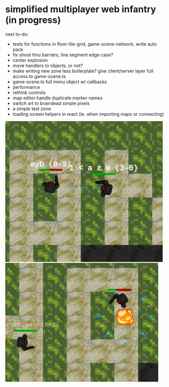 # simplified multiplayer web infantry (in progress)

next to-do:
- tests for functions in floor-tile-grid, game-scene-network, write auto pack
- fix shoot thru barriers, line segment edge case?
- center explosion
- move handlers to objects, or not?
- make writing new zone less boilerplate? give client/server layer full access to game-scene.ts
- game-scene.ts full menu object w/ callbacks
- performance
- rethink controls 
- map editor handle duplicate marker names
- switch art to braindead simple pixels
- a simple test zone
- loading screen helpers in react (ie. when importing maps or connecting)

![alt text](screenshot.png)
![alt text](screenshot2.png)
